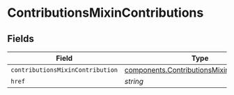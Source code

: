 # ContributionsMixinContributions


## Fields

| Field                                                                                                    | Type                                                                                                     | Required                                                                                                 | Description                                                                                              |
| -------------------------------------------------------------------------------------------------------- | -------------------------------------------------------------------------------------------------------- | -------------------------------------------------------------------------------------------------------- | -------------------------------------------------------------------------------------------------------- |
| `contributionsMixinContribution`                                                                         | [components.ContributionsMixinContribution](../../models/components/contributionsmixincontribution.md)[] | :heavy_minus_sign:                                                                                       | N/A                                                                                                      |
| `href`                                                                                                   | *string*                                                                                                 | :heavy_minus_sign:                                                                                       | N/A                                                                                                      |